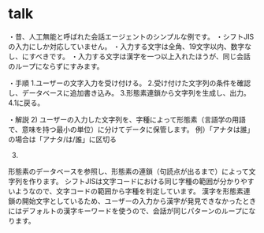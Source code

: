 # talk

・昔、人工無能と呼ばれた会話エージェントのシンプルな例です。
・シフトJISの入力にしか対応していません。
・入力する文字は全角、19文字以内、数字なし、にすべきです。
・入力する文字は漢字を一つ以上入れたほうが、同じ会話のループにならずにすみます。

・手順
1.ユーザーの文字入力を受け付ける。
2.受け付けた文字列の条件を確認し、データベースに追加書き込み。
3.形態素連鎖から文字列を生成し、出力。
4.1に戻る。

・解説
2)
ユーザーの入力した文字列を、字種によって形態素（言語学の用語で、意味を持つ最小の単位）に分けてデータに保管します。
例）「アナタは誰」の場合は「アナタ/は/誰」に区切る

3)
形態素のデータベースを参照し、形態素の連鎖（句読点が出るまで）によって文字列を作ります。
シフトJISは文字コードにおける同じ字種の範囲が分かりやすいようなので、文字コードの範囲から字種を判定しています。
漢字を形態素連鎖の開始文字としているため、ユーザーの入力から漢字が発見できなかったときにはデフォルトの漢字キーワードを使うので、会話が同じパターンのループになります。
